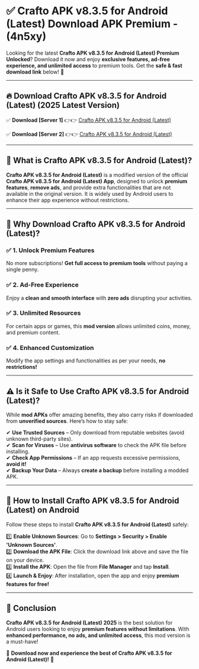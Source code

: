
# ✅ Crafto APK v8.3.5 for Android (Latest) Download APK Premium -  (4n5xy) 

Looking for the latest **Crafto APK v8.3.5 for Android (Latest) Premium Unlocked**? Download it now and enjoy **exclusive features, ad-free experience, and unlimited access** to premium tools. Get the **safe & fast download link** below! 🚀

---

## 🔥 Download Crafto APK v8.3.5 for Android (Latest) (2025 Latest Version)

✅ **Download [Server 1]** 👉👉 [Crafto APK v8.3.5 for Android (Latest) ](https://apkcomod.com?title=Crafto_APK_v8.3.5_for_Android_(Latest))  

✅ **Download [Server 2]** 👉👉 [Crafto APK v8.3.5 for Android (Latest) ](https://apkcomod.com?title=Crafto_APK_v8.3.5_for_Android_(Latest))  


---

## 📌 What is Crafto APK v8.3.5 for Android (Latest)?

**Crafto APK v8.3.5 for Android (Latest)** is a modified version of the official **Crafto APK v8.3.5 for Android (Latest) App**, designed to unlock **premium features**, **remove ads**, and provide extra functionalities that are not available in the original version. It is widely used by Android users to enhance their app experience without restrictions.

---

## 🌟 Why Download Crafto APK v8.3.5 for Android (Latest)?

### ✅ 1. Unlock Premium Features
No more subscriptions! **Get full access to premium tools** without paying a single penny.

### ✅ 2. Ad-Free Experience
Enjoy a **clean and smooth interface** with **zero ads** disrupting your activities.

### ✅ 3. Unlimited Resources
For certain apps or games, this **mod version** allows unlimited coins, money, and premium content.

### ✅ 4. Enhanced Customization
Modify the app settings and functionalities as per your needs, **no restrictions!**

---

## ⚠️ Is it Safe to Use Crafto APK v8.3.5 for Android (Latest)?

While **mod APKs** offer amazing benefits, they also carry risks if downloaded from **unverified sources**. Here’s how to stay safe:

✔ **Use Trusted Sources** – Only download from reputable websites (avoid unknown third-party sites).  
✔ **Scan for Viruses** – Use **antivirus software** to check the APK file before installing.  
✔ **Check App Permissions** – If an app requests excessive permissions, **avoid it!**  
✔ **Backup Your Data** – Always **create a backup** before installing a modded APK.

---

## 📲 How to Install Crafto APK v8.3.5 for Android (Latest) on Android

Follow these steps to install **Crafto APK v8.3.5 for Android (Latest)** safely:

1️⃣ **Enable Unknown Sources**: Go to **Settings > Security > Enable 'Unknown Sources'**.  
2️⃣ **Download the APK File**: Click the download link above and save the file on your device.  
3️⃣ **Install the APK**: Open the file from **File Manager** and tap **Install**.  
4️⃣ **Launch & Enjoy**: After installation, open the app and enjoy **premium features for free!**

---

## 🚀 Conclusion

**Crafto APK v8.3.5 for Android (Latest) 2025** is the best solution for Android users looking to enjoy **premium features without limitations**. With **enhanced performance, no ads, and unlimited access**, this mod version is a must-have!

🔻 **Download now and experience the best of Crafto APK v8.3.5 for Android (Latest)!** 🔻

